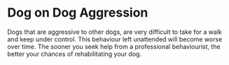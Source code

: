 Dog on Dog Aggression
=====================

Dogs that are aggressive to other dogs, are very difficult to take for a walk and keep under control. This behaviour left unattended will become worse over time. The sooner you seek help from a professional behaviourist, the better your chances of rehabilitating your dog.